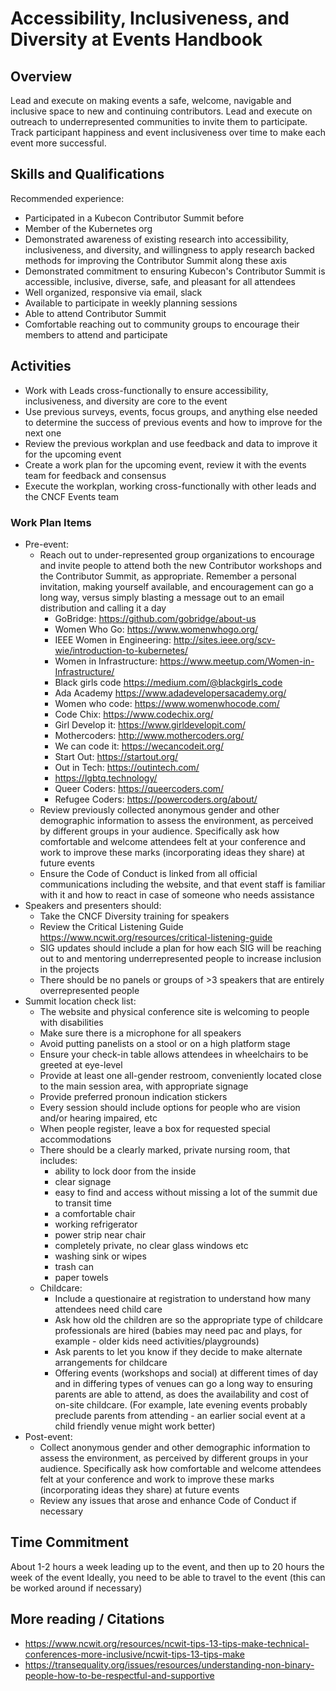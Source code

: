 # Accessibility, Inclusiveness, and Diversity at Events Handbook

## Overview
Lead and execute on making events a safe, welcome, navigable and inclusive space to new and continuing contributors. Lead and execute on outreach to underrepresented communities to invite them to participate. Track participant happiness and event inclusiveness over time to make each event more successful.

## Skills and Qualifications

Recommended experience: 
- Participated in a Kubecon Contributor Summit before
- Member of the Kubernetes org 
- Demonstrated awareness of existing research into accessibility, inclusiveness, and diversity, and willingness to apply research backed methods for improving the Contributor Summit along these axis
- Demonstrated commitment to ensuring Kubecon's Contributor Summit is accessible, inclusive, diverse, safe, and pleasant for all attendees
- Well organized, responsive via email, slack
- Available to participate in weekly planning sessions 
- Able to attend Contributor Summit 
- Comfortable reaching out to community groups to encourage their members to attend and participate 

## Activities  

- Work with Leads cross-functionally to ensure accessibility, inclusiveness, and diversity are core to the event  
- Use previous surveys, events, focus groups, and anything else needed to determine the success of previous events and how to improve for the next one 
- Review the previous workplan and use feedback and data to improve it for the upcoming event 
- Create a work plan for the upcoming event, review it with the events team for feedback and consensus  
- Execute the workplan, working cross-functionally with other leads and the CNCF Events team

### Work Plan Items 

- Pre-event: 
  * Reach out to under-represented group organizations to encourage and invite people to attend both the new Contributor workshops and the Contributor Summit, as appropriate. Remember a personal invitation, making yourself available, and encouragement can go a long way, versus simply blasting a message out to an email distribution and calling it a day
    - GoBridge: https://github.com/gobridge/about-us
    - Women Who Go: https://www.womenwhogo.org/ 
    - IEEE Women in Engineering: http://sites.ieee.org/scv-wie/introduction-to-kubernetes/ 
    - Women in Infrastructure: https://www.meetup.com/Women-in-Infrastructure/ 
    - Black girls code https://medium.com/@blackgirls_code 
    - Ada Academy https://www.adadevelopersacademy.org/
    - Women who code: https://www.womenwhocode.com/ 
    - Code Chix: https://www.codechix.org/ 
    - Girl Develop it: https://www.girldevelopit.com/ 
    - Mothercoders: http://www.mothercoders.org/ 
    - We can code it: https://wecancodeit.org/
    - Start Out: https://startout.org/
    - Out in Tech: https://outintech.com/
    - https://lgbtq.technology/
    - Queer Coders: https://queercoders.com/ 
    - Refugee Coders: https://powercoders.org/about/ 
  * Review previously collected anonymous gender and other demographic information to assess the environment, as perceived by different groups in your audience. Specifically ask how comfortable and welcome attendees felt at your conference and work to improve these marks (incorporating ideas they share) at future events
  * Ensure the Code of Conduct is linked from all official communications including the website, and that event staff is familiar with it and how to react in case of someone who needs assistance
- Speakers and presenters should: 
  * Take the CNCF Diversity training for speakers 
  * Review the Critical Listening Guide https://www.ncwit.org/resources/critical-listening-guide 
  * SIG updates should include a plan for how each SIG will be reaching out to and mentoring underrepresented people to increase inclusion in the projects 
  * There should be no panels or groups of >3 speakers that are entirely overrepresented people
- Summit location check list: 
  * The website and physical conference site is welcoming to people with disabilities
  * Make sure there is a microphone for all speakers
  * Avoid putting panelists on a stool or on a high platform stage
  * Ensure your check-in table allows attendees in wheelchairs to be greeted at eye-level
  * Provide at least one all-gender restroom, conveniently located close to the main session area, with appropriate signage
  * Provide preferred pronoun indication stickers 
  * Every session should include options for people who are vision and/or hearing impaired, etc
  * When people register, leave a box for requested special accommodations
  * There should be a clearly marked, private nursing room, that includes: 
    - ability to lock door from the inside 
    - clear signage 
    - easy to find and access without missing a lot of the summit due to transit time 
    - a comfortable chair 
    - working refrigerator 
    - power strip near chair 
    - completely private, no clear glass windows etc 
    - washing sink or wipes 
    - trash can 
    - paper towels
  * Childcare: 
    - Include a questionaire at registration to understand how many attendees need child care
    - Ask how old the children are so the appropriate type of childcare professionals are hired (babies may need pac and plays, for example - older kids need activities/playgrounds)
    - Ask parents to let you know if they decide to make alternate arrangements for childcare 
    - Offering events (workshops and social) at different times of day and in differing types of venues can go a long way to ensuring parents are able to attend, as does the availability and cost of on-site childcare. (For example, late evening events probably preclude parents from attending - an earlier social event at a child friendly venue might work better) 
 - Post-event: 
    * Collect anonymous gender and other demographic information to assess the environment, as perceived by different groups in your audience. Specifically ask how comfortable and welcome attendees felt at your conference and work to improve these marks (incorporating ideas they share) at future events
    * Review any issues that arose and enhance Code of Conduct if necessary 

## Time Commitment

About 1-2 hours a week leading up to the event, and then up to 20 hours the week of the event
Ideally, you need to be able to travel to the event (this can be worked around if necessary) 


## More reading / Citations 
- https://www.ncwit.org/resources/ncwit-tips-13-tips-make-technical-conferences-more-inclusive/ncwit-tips-13-tips-make 
- https://transequality.org/issues/resources/understanding-non-binary-people-how-to-be-respectful-and-supportive
